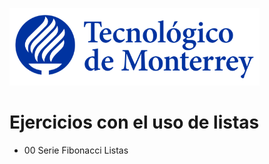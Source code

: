 ![Tec de Monterrey](images/logotecmty.png)
# Ejercicios con el uso de listas

- 00 Serie Fibonacci Listas

